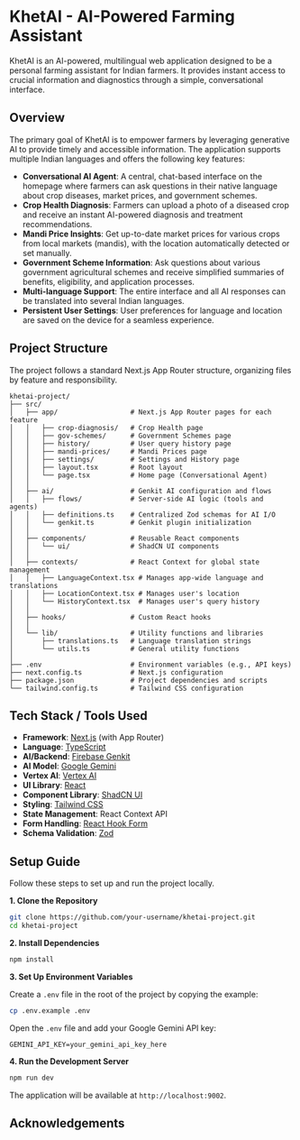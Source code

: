 # KhetAI - AI-Powered Farming Assistant

KhetAI is an AI-powered, multilingual web application designed to be a personal farming assistant for Indian farmers.
It provides instant access to crucial information and diagnostics through a simple, conversational interface.


## Overview

The primary goal of KhetAI is to empower farmers by leveraging generative AI to provide timely and accessible information. The application supports multiple Indian languages and offers the following key features:

*   **Conversational AI Agent**: A central, chat-based interface on the homepage where farmers can ask questions in their native language about crop diseases, market prices, and government schemes.
*   **Crop Health Diagnosis**: Farmers can upload a photo of a diseased crop and receive an instant AI-powered diagnosis and treatment recommendations.
*   **Mandi Price Insights**: Get up-to-date market prices for various crops from local markets (mandis), with the location automatically detected or set manually.
*   **Government Scheme Information**: Ask questions about various government agricultural schemes and receive simplified summaries of benefits, eligibility, and application processes.
*   **Multi-language Support**: The entire interface and all AI responses can be translated into several Indian languages.
*   **Persistent User Settings**: User preferences for language and location are saved on the device for a seamless experience.

## Project Structure

The project follows a standard Next.js App Router structure, organizing files by feature and responsibility.

```
khetai-project/
├── src/
│   ├── app/                  # Next.js App Router pages for each feature
│   │   ├── crop-diagnosis/   # Crop Health page
│   │   ├── gov-schemes/      # Government Schemes page
│   │   ├── history/          # User query history page
│   │   ├── mandi-prices/     # Mandi Prices page
│   │   ├── settings/         # Settings and History page
│   │   ├── layout.tsx        # Root layout
│   │   └── page.tsx          # Home page (Conversational Agent)
│   │
│   ├── ai/                   # Genkit AI configuration and flows
│   │   ├── flows/            # Server-side AI logic (tools and agents)
│   │   ├── definitions.ts    # Centralized Zod schemas for AI I/O
│   │   └── genkit.ts         # Genkit plugin initialization
│   │
│   ├── components/           # Reusable React components
│   │   └── ui/               # ShadCN UI components
│   │
│   ├── contexts/             # React Context for global state management
│   │   ├── LanguageContext.tsx # Manages app-wide language and translations
│   │   ├── LocationContext.tsx # Manages user's location
│   │   └── HistoryContext.tsx  # Manages user's query history
│   │
│   ├── hooks/                # Custom React hooks
│   │
│   └── lib/                  # Utility functions and libraries
│       ├── translations.ts   # Language translation strings
│       └── utils.ts          # General utility functions
│
├── .env                      # Environment variables (e.g., API keys)
├── next.config.ts            # Next.js configuration
├── package.json              # Project dependencies and scripts
└── tailwind.config.ts        # Tailwind CSS configuration
```

## Tech Stack / Tools Used

*   **Framework**: [Next.js](https://nextjs.org/) (with App Router)
*   **Language**: [TypeScript](https://www.typescriptlang.org/)
*   **AI/Backend**: [Firebase Genkit](https://firebase.google.com/docs/genkit)
*   **AI Model**: [Google Gemini](https://ai.google/gemini/)
*   **Vertex AI**: [Vertex AI](https://console.cloud.google.com/vertex-ai/)
*   **UI Library**: [React](https://reactjs.org/)
*   **Component Library**: [ShadCN UI](https://ui.shadcn.com/)
*   **Styling**: [Tailwind CSS](https://tailwindcss.com/)
*   **State Management**: React Context API
*   **Form Handling**: [React Hook Form](https://react-hook-form.com/)
*   **Schema Validation**: [Zod](https://zod.dev/)

## Setup Guide

Follow these steps to set up and run the project locally.

**1. Clone the Repository**

```bash
git clone https://github.com/your-username/khetai-project.git
cd khetai-project
```

**2. Install Dependencies**

```bash
npm install
```

**3. Set Up Environment Variables**

Create a `.env` file in the root of the project by copying the example:

```bash
cp .env.example .env
```

Open the `.env` file and add your Google Gemini API key:

```
GEMINI_API_KEY=your_gemini_api_key_here
```

**4. Run the Development Server**

```bash
npm run dev
```

The application will be available at `http://localhost:9002`.


## Acknowledgements

